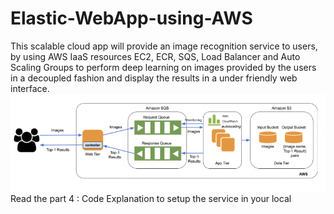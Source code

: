 # Elastic-WebApp-using-AWS
This scalable cloud app will provide an image recognition service to users, by using AWS IaaS resources EC2, ECR, SQS, Load Balancer and Auto Scaling Groups to perform deep learning on images provided by the users in a decoupled fashion and display the results in a under friendly web interface.
![Alt text](https://github.com/priyaavijay/Elastic-WebApp-using-AWS/blob/main/Image%20Classifier%20Web%20App%20Architecture.png)
Read the part 4 : Code Explanation to setup the service in your local
